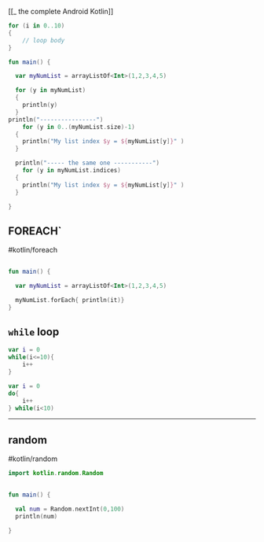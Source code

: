 [[_ the complete Android Kotlin]]

```kotlin
for (i in 0..10)
{
	// loop body
}
```


```kotlin
fun main() {

  var myNumList = arrayListOf<Int>(1,2,3,4,5)

  for (y in myNumList)
  {
    println(y)
  }
println("----------------")
    for (y in 0..(myNumList.size)-1)
  {
    println("My list index $y = ${myNumList[y]}" )
  }

  println("----- the same one -----------")
    for (y in myNumList.indices)
  {
    println("My list index $y = ${myNumList[y]}" )
  }

}
```


## FOREACH`
#kotlin/foreach

```kotlin
  
fun main() {

  var myNumList = arrayListOf<Int>(1,2,3,4,5)

  myNumList.forEach{ println(it)}
}
```


## `while` loop
```kotlin
var i = 0
while(i<=10){
	i++
}
```


```kotlin
var i = 0
do{
	i++
} while(i<10)
```


------
## random
#kotlin/random
```kotlin
import kotlin.random.Random 

  
fun main() {

  val num = Random.nextInt(0,100)
  println(num)
  
}
```





